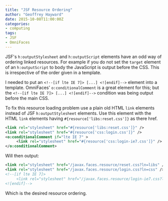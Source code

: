 ```yaml
---
title: "JSF Resource Ordering"
author: "Geoffrey Hayward"
date: 2015-10-08T11:00:00Z
categories:
- computing
tags:
- JSF
- OmniFaces
---
```

JSF's `h:outputStylesheet` and `h:outputScript` elements have an odd way of ordering linked resources. For example if you do not set the `target` element of an `h:outputScript` to body the JavaScript is output before the CSS. This is irrespective of the order given in a template.

<!--more-->

I needed to put an `<!--[if lte IE 7]> [...] <![endif]-->` element into a template. OmniFaces' `o:conditionalComment` is a great element for this; but the `<!--[if lte IE 7]> [...] <![endif]-->` condition was being output before the main CSS.

To fix this resource loading problem use a plain old HTML `link` elements instead of JSF `h:outputStylesheet` elements. Use this element with the HTML `link` elements having `#{resource['libs:reset.css']}` as there href.

```xml
<link rel="stylesheet" href="#{resource['libs:reset.css']}" />
<link rel="stylesheet" href="#{resource['css:login.css']}" />
<o:conditionalComment if="lte IE 7" >
     <link rel="stylesheet" href="#{resource['css:login-ie7.css']}" />
</o:conditionalComment>
```

Will then output:

```xml
<link rel="stylesheet" href="/javax.faces.resource/reset.css?ln=libs" />
<link rel="stylesheet" href="/javax.faces.resource/login.css?ln=css" />
<!--[if lte IE 7]>
     <link rel="stylesheet" href="/javax.faces.resource/login-ie7.css?ln=css" />
<![endif]-->
```

Which is the desired resource ordering.
